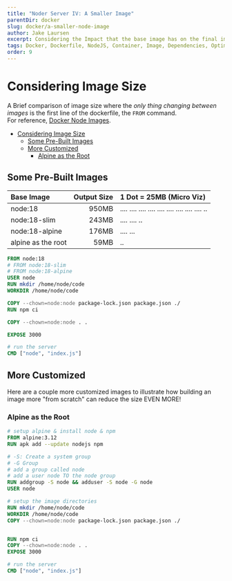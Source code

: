 ```yaml
---
title: "Noder Server IV: A Smaller Image"
parentDir: docker
slug: docker/a-smaller-node-image
author: Jake Laursen
excerpt: Considering the Impact that the base image has on the final image
tags: Docker, Dockerfile, NodeJS, Container, Image, Dependencies, Optimization, Size, Footprint
order: 9
---
```


# Considering Image Size
A Brief comparison of image size where the _only thing changing between images_ is the first line of the dockerfile, the `FROM` command.   
For reference, [Docker Node Images](https://hub.docker.com/_/node/tags?page=1&name=18&ordering=last_updated).  


- [Considering Image Size](#considering-image-size)
  - [Some Pre-Built Images](#some-pre-built-images)
  - [More Customized](#more-customized)
    - [Alpine as the Root](#alpine-as-the-root)

## Some Pre-Built Images
|Base Image|Output Size|1 Dot = 25MB (Micro Viz)|
|:--|--:|:-|
|node:18|950MB|.... .... .... .... .... .... .... .... .... ..|
|node:18-slim|243MB|.... .... ..|
|node:18-alpine|176MB|.... ...|
|alpine as the root|59MB|..|

```Dockerfile
FROM node:18
# FROM node:18-slim
# FROM node:18-alpine
USER node 
RUN mkdir /home/node/code 
WORKDIR /home/node/code

COPY --chown=node:node package-lock.json package.json ./
RUN npm ci

COPY --chown=node:node . .

EXPOSE 3000

# run the server
CMD ["node", "index.js"]
```

## More Customized
Here are a couple more customized images to illustrate how building an image more "from scratch" can reduce the size EVEN MORE!

### Alpine as the Root

```dockerfile
# setup alpine & install node & npm
FROM alpine:3.12
RUN apk add --update nodejs npm

# -S: Create a system group
# -G Group
# add a group called node
# add a user node TO the node group
RUN addgroup -S node && adduser -S node -G node
USER node 

# setup the image directories
RUN mkdir /home/node/code 
WORKDIR /home/node/code
COPY --chown=node:node package-lock.json package.json ./


RUN npm ci
COPY --chown=node:node . .
EXPOSE 3000

# run the server
CMD ["node", "index.js"]
````
